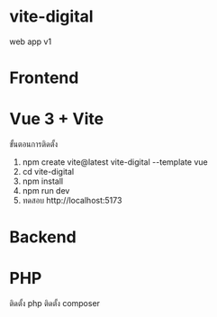 # vite-digital
web app v1


# Frontend
# Vue 3 + Vite 
ขั้นตอนการติดตั้ง
1. npm create vite@latest vite-digital --template vue
2. cd vite-digital
3. npm install
4. npm run dev
5. ทดสอบ http://localhost:5173


# Backend
# PHP 
ติดตั้ง php
ติดตั้ง composer